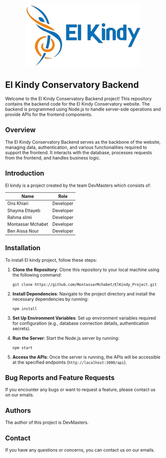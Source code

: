 <div align="center">
  <img src="https://github.com/MontassarMchabet/ElKindy_Project/blob/main/logokindy.png?raw=true" alt="Elkindy logo">
</div>


# El Kindy Conservatory Backend

Welcome to the El Kindy Conservatory Backend project! This repository contains the backend code for the El Kindy Conservatory website. The backend is programmed using Node.js to handle server-side operations and provide APIs for the frontend components.

## Overview

The El Kindy Conservatory Backend serves as the backbone of the website, managing data, authentication, and various functionalities required to support the frontend. It interacts with the database, processes requests from the frontend, and handles business logic.

## Introduction

El kindy is a project created by the team DevMasters which consists of:

| Name              | Role         |
| ------------------| ------------ |
| Ons Khiari        | Developer    |
| Shayma Ettayeb    | Developer    |
| Rahma slimi       | Developer    |
| Montassar Mchabet | Developer    |
| Ben Aissa Nour    | Developer    |

## Installation

To install El kindy project, follow these steps:

1. **Clone the Repository**: Clone this repository to your local machine using the following command:

    ```
    git clone https://github.com/MontassarMchabet/ElKindy_Project.git
    ```


2. **Install Dependencies**: Navigate to the project directory and install the necessary dependencies by running:

    ```
    npm install
    ```

3. **Set Up Environment Variables**: Set up environment variables required for configuration (e.g., database connection details, authentication secrets).

4. **Run the Server**: Start the Node.js server by running:

    ```
    npm start
    ```

5. **Access the APIs**: Once the server is running, the APIs will be accessible at the specified endpoints (`http://localhost:3000/api`).

## Bug Reports and Feature Requests

If you encounter any bugs or want to request a feature, please contact us on our emails.

## Authors

The author of this project is DevMasters.

## Contact

If you have any questions or concerns, you can contact us on our emails.
